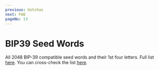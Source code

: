 ```yaml
---
previous: Gotchas
next: FAQ
pageNo: 13
---
```


# BIP39 Seed Words

All 2048 BIP-39 compatible seed words and their 1st four letters.
Full list [here](https://docs.google.com/spreadsheets/d/1MlQJ8sAQgL_bleI7L0eolrpqsthn9Nxhb4tWXi_Pvhw/edit?usp=sharing).
You can cross-check the list [here](https://github.com/bitcoin/bips/blob/master/bip-0039/english.txt).
